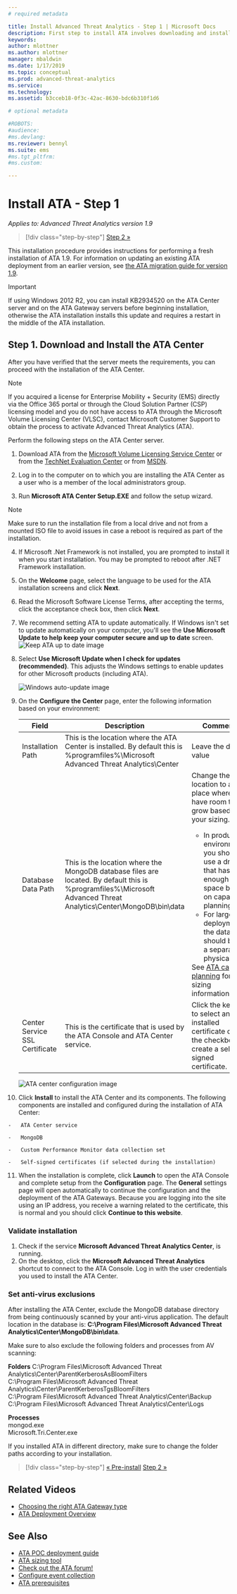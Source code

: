 ```yaml
---
# required metadata

title: Install Advanced Threat Analytics - Step 1 | Microsoft Docs
description: First step to install ATA involves downloading and installing the ATA Center onto your chosen server.
keywords:
author: mlottner
ms.author: mlottner
manager: mbaldwin
ms.date: 1/17/2019
ms.topic: conceptual
ms.prod: advanced-threat-analytics
ms.service:
ms.technology:
ms.assetid: b3cceb18-0f3c-42ac-8630-bdc6b310f1d6

# optional metadata

#ROBOTS:
#audience:
#ms.devlang:
ms.reviewer: bennyl
ms.suite: ems
#ms.tgt_pltfrm:
#ms.custom:

---
```


# Install ATA - Step 1

*Applies to: Advanced Threat Analytics version 1.9*

> [!div class="step-by-step"]
> [Step 2 »](install-ata-step2.md)


This installation procedure provides instructions for performing a fresh installation of ATA 1.9. For information on updating an existing ATA deployment from an earlier version, see [the ATA migration guide for version 1.9](ata-update-1.9-migration-guide.md).

> [!IMPORTANT] 
> If using Windows 2012 R2, you can install KB2934520 on the ATA Center server and on the ATA Gateway servers before beginning installation, otherwise the ATA installation installs this update and requires a restart in the middle of the ATA installation.

## Step 1. Download and Install the ATA Center
After you have verified that the server meets the requirements, you can proceed with the installation of the ATA Center.
    
> [!NOTE]
>If you acquired a license for Enterprise Mobility + Security (EMS) directly via the Office 365 portal or through the Cloud Solution Partner (CSP) licensing model and you do not have access to ATA through the Microsoft Volume Licensing Center (VLSC), contact Microsoft Customer Support to obtain the process to activate Advanced Threat Analytics (ATA).

Perform the following steps on the ATA Center server.

1.  Download ATA from the [Microsoft Volume Licensing Service Center](https://www.microsoft.com/Licensing/servicecenter/default.aspx) or from the [TechNet Evaluation Center](http://www.microsoft.com/evalcenter/) or from [MSDN](https://msdn.microsoft.com/subscriptions/downloads).

2.  Log in to the computer on to which you are installing the ATA Center as a user who is a member of the local administrators group.

3.  Run **Microsoft ATA Center Setup.EXE** and follow the setup wizard.

> [!NOTE]   
> Make sure to run the installation file from a local drive and not from a mounted ISO file to avoid issues in case a reboot is required as part of the installation.   

4.  If Microsoft .Net Framework is not installed, you are prompted to install it when you start installation. You may be prompted to reboot after .NET Framework installation.
5.  On the **Welcome** page, select the language to be used for the ATA installation screens and click **Next**.

6.  Read the Microsoft Software License Terms, after accepting the terms, click the acceptance check box, then click **Next**.

7.  We recommend setting ATA to update automatically. If Windows isn't set to update automatically on your computer, you'll see the **Use Microsoft Update to help keep your computer secure and up to date** screen. 
    ![Keep ATA up to date image](media/ata_ms_update.png)

8. Select **Use Microsoft Update when I check for updates (recommended)**. This adjusts the Windows settings to enable updates for other Microsoft products (including ATA). 

    ![Windows auto-update image](media/ata_installupdatesautomatically.png)

8.  On the **Configure the Center** page, enter the following information based on your environment:

    |Field|Description|Comments|
    |---------|---------------|------------|
    |Installation Path|This is the location where the ATA Center is installed. By default this is %programfiles%\Microsoft Advanced Threat Analytics\Center|Leave the default value|
    |Database Data Path|This is the location where the MongoDB database files are located. By default this is %programfiles%\Microsoft Advanced Threat Analytics\Center\MongoDB\bin\data|Change the location to a place where you have room to grow based on your sizing. **Note:** <ul><li>In production environments, you should use a drive that has enough space based on capacity planning.</li><li>For large deployments the database should be on a separate physical disk.</li></ul>See [ATA capacity planning](ata-capacity-planning.md) for sizing information.|
    |Center Service SSL Certificate|This is the certificate that is used by the ATA Console and ATA Center service.|Click the key icon to select an installed certificate or use the checkbox to create a self-signed certificate.|
        
    ![ATA center configuration image](media/ATA-Center-Configuration.png)

10.  Click **Install** to install the ATA Center and its components.
    The following components are installed and configured during the installation of ATA Center:

    -   ATA Center service

    -   MongoDB

    -   Custom Performance Monitor data collection set

    -   Self-signed certificates (if selected during the installation)

11.  When the installation is complete, click **Launch**  to open the ATA Console and complete setup from the **Configuration** page.
The **General** settings page will open automatically to continue the configuration and the deployment of the ATA Gateways.
Because you are logging into the site using an IP address, you receive a warning related to the certificate, this is normal and you should click **Continue to this website**.

### Validate installation

1.  Check if the service **Microsoft Advanced Threat Analytics Center**, is running.
2.  On the desktop, click the **Microsoft Advanced Threat Analytics** shortcut to connect to the ATA Console. Log in with the user credentials you used to install the ATA Center.

### Set anti-virus exclusions

After installing the ATA Center, exclude the MongoDB database directory from being continuously scanned by your anti-virus application. The default location in the database is:
**C:\Program Files\Microsoft Advanced Threat Analytics\Center\MongoDB\bin\data**.

Make sure to also exclude the following folders and processes from AV scanning:

**Folders**
C:\Program Files\Microsoft Advanced Threat Analytics\Center\ParentKerberosAsBloomFilters
<br>C:\Program Files\Microsoft Advanced Threat Analytics\Center\ParentKerberosTgsBloomFilters
<br>C:\Program Files\Microsoft Advanced Threat Analytics\Center\Backup
<br>C:\Program Files\Microsoft Advanced Threat Analytics\Center\Logs

**Processes**
<br>mongod.exe
<br>Microsoft.Tri.Center.exe


If you installed ATA in different directory, make sure to change the folder paths according to your installation. 

> [!div class="step-by-step"]
> [« Pre-install](configure-port-mirroring.md)
> [Step 2 »](install-ata-step2.md)

## Related Videos
- [Choosing the right ATA Gateway type](https://channel9.msdn.com/Shows/Microsoft-Security/ATA-Deployment-Choose-the-Right-Gateway-Type)
- [ATA Deployment Overview](https://channel9.msdn.com/Shows/Microsoft-Security/Overview-of-ATA-Deployment-in-10-Minutes)


## See Also
- [ATA POC deployment guide](http://aka.ms/atapoc)
- [ATA sizing tool](http://aka.ms/atasizingtool)
- [Check out the ATA forum!](https://social.technet.microsoft.com/Forums/security/home?forum=mata)
- [Configure event collection](configure-event-collection.md)
- [ATA prerequisites](ata-prerequisites.md)

